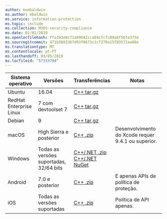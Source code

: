 ```yaml
---
author: msmbaldwin
ms.author: mbaldwin
ms.service: information-protection
ms.topic: include
ms.collection: M365-security-compliance
ms.date: 02/01/2019
ms.openlocfilehash: ffa393e0c71a09642cca04cfcfc09a6f56fe375e
ms.sourcegitcommit: 471b3683367d93f0673c1cf276a15f83572aa80e
ms.translationtype: MT
ms.contentlocale: pt-PT
ms.lasthandoff: 03/05/2019
ms.locfileid: "57333794"
---
```

| Sistema operativo | Versões | Transferências | Notas |
|------------------|----------|----------|--------|
| Ubuntu  |  16.04 | [C++ tar.gz](https://aka.ms/mipsdkbinaries) | |
| RedHat Enterprise Linux | 7 com devtoolset 7 | [C++ tar.gz](https://aka.ms/mipsdkbinaries) | |
| Debian  | 9 | [C++ tar.gz](https://aka.ms/mipsdkbinaries) | |
| macOS   | High Sierra e posterior | [C++ .zip](https://aka.ms/mipsdkbinaries) | Desenvolvimento do Xcode requer 9.4.1 ou superior. |
| Windows | Todas as versões suportadas, 32/64 bits | [C++/.NET .zip](https://aka.ms/mipsdkbinaries)<br>[C++/.NET NuGet](https://www.nuget.org/packages?q=Microsoft.InformationProtection) | |
| Android | 7.0 e posterior | [C++ .zip](https://aka.ms/mipsdkbinaries) | E apenas APIs de política de proteção. |
| iOS | Todas as versões suportadas | [C++ .zip](https://aka.ms/mipsdkbinaries) | Política de API apenas. |

